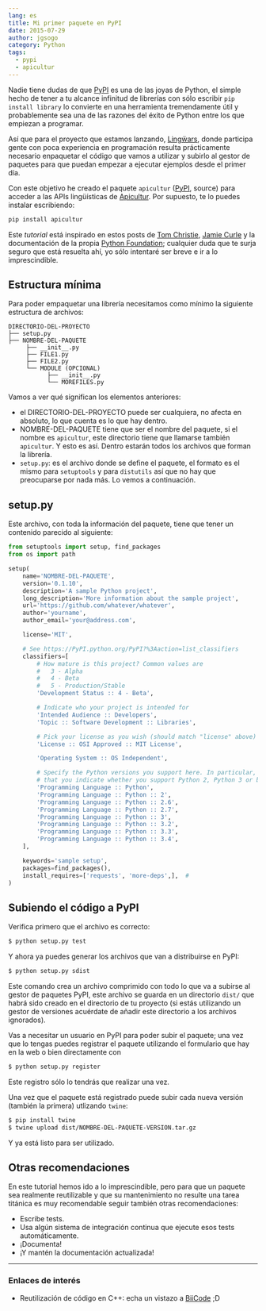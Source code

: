 ```yaml
---
lang: es
title: Mi primer paquete en PyPI
date: 2015-07-29
author: jgsogo
category: Python
tags: 
  - pypi
  - apicultur
---
```


Nadie tiene dudas de que [PyPI](https://pypi.python.org/pypi) es una de las joyas de Python, el simple hecho
de tener a tu alcance infinitud de librerías con sólo escribir `pip install library` lo convierte en una
herramienta tremendamente útil y probablemente sea una de las razones del éxito de Python entre los que
empiezan a programar.

<!--more-->

Así que para el proyecto que estamos lanzando, [Lingẅars](http://lingwars.github.io/blog/),
donde participa gente con poca experiencia
en programación resulta prácticamente necesario enpaquetar el código que vamos a utilizar y subirlo al
gestor de paquetes para que puedan empezar a ejecutar ejemplos desde el primer día.

Con este objetivo he creado el paquete `apicultur` ([PyPI](https://pypi.python.org/pypi/apicultur),
<content-github-repository repo="jgsogo/apicultur-python">source</content-github-repository>) para acceder a las APIs lingüísticas de
[Apicultur](https://apicultur.io/). Por supuesto, te lo puedes instalar escribiendo:

```bash
pip install apicultur
```

Este _tutorial_ está inspirado en estos posts de [Tom Christie](https://tom-christie.github.io/articles/pypi/),
[Jamie Curle](https://jamie.curle.io/posts/my-first-experience-adding-package-pypi/) y la documentación de la
propia [Python Foundation](https://packaging.python.org/en/latest/distributing.html); cualquier duda que te
surja seguro que está resuelta ahí, yo sólo intentaré ser breve e ir a lo imprescindible.


## Estructura mínima
Para poder empaquetar una librería necesitamos como mínimo la siguiente estructura de archivos:

```
DIRECTORIO-DEL-PROYECTO
├── setup.py
├── NOMBRE-DEL-PAQUETE
     ├── __init__.py
     ├── FILE1.py
     ├── FILE2.py
     └── MODULE (OPCIONAL)
           ├── __init__.py
           └── MOREFILES.py
```

Vamos a ver qué significan los elementos anteriores:

 * el DIRECTORIO-DEL-PROYECTO puede ser cualquiera, no afecta en absoluto, lo que cuenta es lo que hay dentro.
 * NOMBRE-DEL-PAQUETE tiene que ser el nombre del paquete, si el nombre es `apicultur`, este directorio tiene
   que llamarse también `apicultur`. Y esto es así. Dentro estarán todos los archivos que forman la librería.
 * `setup.py`: es el archivo donde se define el paquete, el formato es el mismo para `setuptools` y para
   `distutils` así que no hay que preocuparse por nada más. Lo vemos a continuación.

## setup.py
Este archivo, con toda la información del paquete, tiene que tener un contenido parecido al siguiente:

```python
from setuptools import setup, find_packages
from os import path

setup(
    name='NOMBRE-DEL-PAQUETE',
    version='0.1.10',
    description='A sample Python project',
    long_description='More information about the sample project',
    url='https://github.com/whatever/whatever',
    author='yourname',
    author_email='your@address.com',

    license='MIT',

    # See https://PyPI.python.org/PyPI?%3Aaction=list_classifiers
    classifiers=[
        # How mature is this project? Common values are
        #   3 - Alpha
        #   4 - Beta
        #   5 - Production/Stable
        'Development Status :: 4 - Beta',

        # Indicate who your project is intended for
        'Intended Audience :: Developers',
        'Topic :: Software Development :: Libraries',

        # Pick your license as you wish (should match "license" above)
        'License :: OSI Approved :: MIT License',

        'Operating System :: OS Independent',

        # Specify the Python versions you support here. In particular, ensure
        # that you indicate whether you support Python 2, Python 3 or both.
        'Programming Language :: Python',
        'Programming Language :: Python :: 2',
        'Programming Language :: Python :: 2.6',
        'Programming Language :: Python :: 2.7',
        'Programming Language :: Python :: 3',
        'Programming Language :: Python :: 3.2',
        'Programming Language :: Python :: 3.3',
        'Programming Language :: Python :: 3.4',
    ],

    keywords='sample setup',
    packages=find_packages(),
    install_requires=['requests', 'more-deps',],  #
)
```

## Subiendo el código a PyPI
Verifica primero que el archivo es correcto:

```bash
$ python setup.py test
```

Y ahora ya puedes generar los archivos que van a distribuirse en PyPI:

```bash
$ python setup.py sdist
```

Este comando crea un archivo comprimido con todo lo que va a subirse al gestor de paquetes PyPI, este
archivo se guarda en un directorio `dist/` que habrá sido creado en el directorio de tu proyecto (si estás utilizando
un gestor de versiones acuérdate de añadir este directorio a los archivos ignorados).

Vas a necesitar un usuario en PyPI para poder subir el paquete; una vez que lo tengas puedes registrar el
paquete utilizando el formulario que hay en la web o bien directamente con

```bash
$ python setup.py register
```

Este registro sólo lo tendrás que realizar una vez.

Una vez que el paquete está registrado puede subir cada nueva versión (también la primera) utlizando `twine`:

```bash
$ pip install twine
$ twine upload dist/NOMBRE-DEL-PAQUETE-VERSION.tar.gz
```

Y ya está listo para ser utilizado.


## Otras recomendaciones
En este tutorial hemos ido a lo imprescindible, pero para que un paquete sea realmente reutilizable y que
su mantenimiento no resulte una tarea titánica es muy recomendable seguir también otras recomendaciones:

 * Escribe tests.
 * Usa algún sistema de integración continua que ejecute esos tests automáticamente.
 * ¡Documenta!
 * ¡Y mantén la documentación actualizada!

____

### Enlaces de interés
 * Reutilización de código en C++: echa un vistazo a [BiiCode](https://www.biicode.com/) ;D

